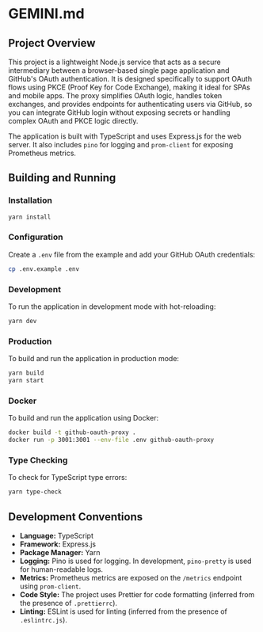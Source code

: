 # GEMINI.md

## Project Overview

This project is a lightweight Node.js service that acts as a secure intermediary between a browser-based single page application and GitHub's OAuth authentication. It is designed specifically to support OAuth flows using PKCE (Proof Key for Code Exchange), making it ideal for SPAs and mobile apps. The proxy simplifies OAuth logic, handles token exchanges, and provides endpoints for authenticating users via GitHub, so you can integrate GitHub login without exposing secrets or handling complex OAuth and PKCE logic directly.

The application is built with TypeScript and uses Express.js for the web server. It also includes `pino` for logging and `prom-client` for exposing Prometheus metrics.

## Building and Running

### Installation

```bash
yarn install
```

### Configuration

Create a `.env` file from the example and add your GitHub OAuth credentials:

```bash
cp .env.example .env
```

### Development

To run the application in development mode with hot-reloading:

```bash
yarn dev
```

### Production

To build and run the application in production mode:

```bash
yarn build
yarn start
```

### Docker

To build and run the application using Docker:

```bash
docker build -t github-oauth-proxy .
docker run -p 3001:3001 --env-file .env github-oauth-proxy
```

### Type Checking

To check for TypeScript type errors:

```bash
yarn type-check
```

## Development Conventions

*   **Language:** TypeScript
*   **Framework:** Express.js
*   **Package Manager:** Yarn
*   **Logging:** Pino is used for logging. In development, `pino-pretty` is used for human-readable logs.
*   **Metrics:** Prometheus metrics are exposed on the `/metrics` endpoint using `prom-client`.
*   **Code Style:** The project uses Prettier for code formatting (inferred from the presence of `.prettierrc`).
*   **Linting:** ESLint is used for linting (inferred from the presence of `.eslintrc.js`).
